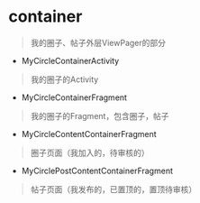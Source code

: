 # container
> 我的圈子、帖子外层ViewPager的部分

- MyCircleContainerActivity
> 我的圈子的Activity

- MyCircleContainerFragment
> 我的圈子的Fragment，包含圈子，帖子

- MyCircleContentContainerFragment
> 圈子页面（我加入的，待审核的）

- MyCirclePostContentContainerFragment
> 帖子页面（我发布的，已置顶的，置顶待审核）
